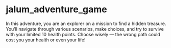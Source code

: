 # jalum_adventure_game
In this adventure, you are an explorer on a mission to find a hidden treasure. You’ll navigate through various scenarios, make choices, and try to survive with your limited 10 health points. Choose wisely — the wrong path could cost you your health or even your life!
